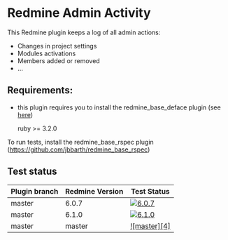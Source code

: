 Redmine Admin Activity
======================

This Redmine plugin keeps a log of all admin actions:

- Changes in project settings
- Modules activations
- Members added or removed
- ...

## Requirements:

* this plugin requires you to install the redmine_base_deface plugin (see [here](https://github.com/jbbarth/redmine_base_deface))

  ruby >= 3.2.0

To run tests, install the redmine_base_rspec plugin (https://github.com/jbbarth/redmine_base_rspec)

## Test status

| Plugin branch | Redmine Version | Test Status       |
|---------------|-----------------|-------------------|
| master        | 6.0.7           | [![6.0.7 ][1]][5] |
| master        | 6.1.0           | [![6.1.0][2]][5]  |
| master        | master          | [![master][4]][5] |

[1]: https://github.com/nanego/redmine_admin_activity/actions/workflows/6_0_7.yml/badge.svg
[2]: https://github.com/nanego/redmine_admin_activity/actions/workflows/6_1_0.yml/badge.svg
[3]: https://github.com/nanego/redmine_admin_activity/actions/workflows/master.yml/badge.svg
[5]: https://github.com/nanego/redmine_admin_activity/actions
